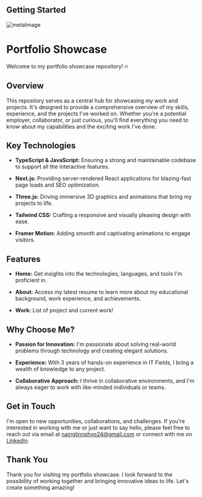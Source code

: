 ## Getting Started

![metaImage](https://github.com/nainglinnphyo/portfolio_v2/assets/49011578/04ee478c-64d5-4a75-b85d-544e1452bf40)

# Portfolio Showcase

Welcome to my portfolio showcase repository! 🔥

## Overview

This repository serves as a central hub for showcasing my work and projects. It's designed to provide a comprehensive overview of my skills, experience, and the projects I've worked on. Whether you're a potential employer, collaborator, or just curious, you'll find everything you need to know about my capabilities and the exciting work I've done.

## Key Technologies

- **TypeScript & JavaScript:** Ensuring a strong and maintainable codebase to support all the interactive features.

- **Next.js:** Providing server-rendered React applications for blazing-fast page loads and SEO optimization.

- **Three.js:** Driving immersive 3D graphics and animations that bring my projects to life.

- **Tailwind CSS:** Crafting a responsive and visually pleasing design with ease.

- **Framer Motion:** Adding smooth and captivating animations to engage visitors.

## Features
  
- **Home:** Get insights into the technologies, languages, and tools I'm proficient in.

- **About:** Access my latest resume to learn more about my educational background, work experience, and achievements.

- **Work:** List of project and current work!

## Why Choose Me?

- **Passion for Innovation:** I'm passionate about solving real-world problems through technology and creating elegant solutions.

- **Experience:** With 3 years of hands-on experience in IT Fields, I bring a wealth of knowledge to any project.

- **Collaborative Approach:** I thrive in collaborative environments, and I'm always eager to work with like-minded individuals or teams.

## Get in Touch

I'm open to new opportunities, collaborations, and challenges. If you're interested in working with me or just want to say hello, please feel free to reach out via email at nainglinnphyo24@gmail.com or connect with me on [LinkedIn](https://www.linkedin.com/in/dev-nainglinnphyo).

## Thank You

Thank you for visiting my portfolio showcase. I look forward to the possibility of working together and bringing innovative ideas to life. Let's create something amazing!


